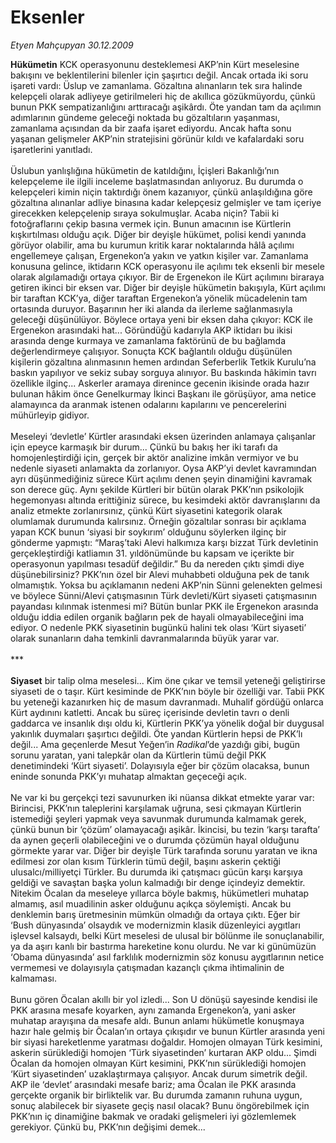 # Eksenler

*Etyen Mahçupyan 30.12.2009*

<div class="yazi"><b>Hükümetin</b> KCK operasyonunu desteklemesi AKP’nin Kürt meselesine bakışını ve beklentilerini bilenler için şaşırtıcı değil. Ancak ortada iki soru işareti vardı: Üslup ve zamanlama. Gözaltına alınanların tek sıra halinde kelepçeli olarak adliyeye getirilmeleri hiç de akıllıca gözükmüyordu, çünkü bunun PKK sempatizanlığını arttıracağı aşikârdı. Öte yandan tam da açılımın adımlarının gündeme geleceği noktada bu gözaltıların yaşanması, zamanlama açısından da bir zaafa işaret ediyordu. Ancak hafta sonu yaşanan gelişmeler AKP’nin stratejisini görünür kıldı ve kafalardaki soru işaretlerini yanıtladı. <br/><br/>Üslubun yanlışlığına hükümetin de katıldığını, İçişleri Bakanlığı’nın kelepçeleme ile ilgili inceleme başlatmasından anlıyoruz. Bu durumda o kelepçeleri kimin niçin taktırdığı önem kazanıyor, çünkü anlaşıldığına göre gözaltına alınanlar adliye binasına kadar kelepçesiz gelmişler ve tam içeriye girecekken kelepçelenip sıraya sokulmuşlar. Acaba niçin? Tabii ki fotoğraflarını çekip basına vermek için. Bunun amacının ise Kürtlerin kışkırtılması olduğu açık. Diğer bir deyişle hükümet, polisi kendi yanında görüyor olabilir, ama bu kurumun kritik karar noktalarında hâlâ açılımı engellemeye çalışan, Ergenekon’a yakın ve yatkın kişiler var. Zamanlama konusuna gelince, iktidarın KCK operasyonu ile açılımı tek eksenli bir mesele olarak algılamadığı ortaya çıkıyor. Bir de Ergenekon ile Kürt açılımını biraraya getiren ikinci bir eksen var. Diğer bir deyişle hükümetin bakışıyla, Kürt açılımı bir taraftan KCK’ya, diğer taraftan Ergenekon’a yönelik mücadelenin tam ortasında duruyor. Başarının her iki alanda da ilerleme sağlanmasıyla geleceği düşünülüyor. Böylece ortaya yeni bir eksen daha çıkıyor: KCK ile Ergenekon arasındaki hat... Göründüğü kadarıyla AKP iktidarı bu ikisi arasında denge kurmaya ve zamanlama faktörünü de bu bağlamda değerlendirmeye çalışıyor. Sonuçta KCK bağlantılı olduğu düşünülen kişilerin gözaltına alınmasının hemen ardından Seferberlik Tetkik Kurulu’na baskın yapılıyor ve sekiz subay sorguya alınıyor. Bu baskında hâkimin tavrı özellikle ilginç... Askerler aramaya direnince gecenin ikisinde orada hazır bulunan hâkim önce Genelkurmay İkinci Başkanı ile görüşüyor, ama netice alamayınca da aranmak istenen odalarını kapılarını ve pencerelerini mühürleyip gidiyor. <br/><br/>Meseleyi ‘devletle’ Kürtler arasındaki eksen üzerinden anlamaya çalışanlar için epeyce karmaşık bir durum... Çünkü bu bakış her iki tarafı da homojenleştirdiği için, gerçek bir aktör analizine imkân vermiyor ve bu nedenle siyaseti anlamakta da zorlanıyor. Oysa AKP’yi devlet kavramından ayrı düşünmediğiniz sürece Kürt açılımı denen şeyin dinamiğini kavramak son derece güç. Aynı şekilde Kürtleri bir bütün olarak PKK’nın psikolojik hegemonyası altında erittiğiniz sürece, bu kesimdeki aktör davranışlarını da analiz etmekte zorlanırsınız, çünkü Kürt siyasetini kategorik olarak olumlamak durumunda kalırsınız. Örneğin gözaltılar sonrası bir açıklama yapan KCK bunun ‘siyasi bir soykırım’ olduğunu söylerken ilginç bir gönderme yapmıştı: “Maraş’taki Alevi halkımıza karşı bizzat Türk devletinin gerçekleştirdiği katliamın 31. yıldönümünde bu kapsam ve içerikte bir operasyonun yapılması tesadüf değildir.” Bu da nereden çıktı şimdi diye düşünebilirsiniz? PKK’nın özel bir Alevi muhabbeti olduğuna pek de tanık olmamıştık. Yoksa bu açıklamanın nedeni AKP’nin Sünni gelenekten gelmesi ve böylece Sünni/Alevi çatışmasının Türk devleti/Kürt siyaseti çatışmasının payandası kılınmak istenmesi mi? Bütün bunlar PKK ile Ergenekon arasında olduğu iddia edilen organik bağların pek de hayali olmayabileceğini ima ediyor. O nedenle PKK siyasetinin bugünkü halini tek olası ‘Kürt siyaseti’ olarak sunanların daha temkinli davranmalarında büyük yarar var. <br/><br/>***<b> <br/><br/>Siyaset</b> bir talip olma meselesi... Kim öne çıkar ve temsil yeteneği geliştirirse siyaseti de o taşır. Kürt kesiminde de PKK’nın böyle bir özelliği var. Tabii PKK bu yeteneği kazanırken hiç de masum davranmadı. Muhalif gördüğü onlarca Kürt aydınını katletti. Ancak bu süreç içerisinde devletin tavrı o denli gaddarca ve insanlık dışı oldu ki, Kürtlerin PKK’ya yönelik doğal bir duygusal yakınlık duymaları şaşırtıcı değildi. Öte yandan Kürtlerin hepsi de PKK’lı değil... Ama geçenlerde Mesut Yeğen’in <i>Radikal</i>’de yazdığı gibi, bugün sorunu yaratan, yani talepkâr olan da Kürtlerin tümü değil PKK denetimindeki ‘Kürt siyaseti’. Dolayısıyla eğer bir çözüm olacaksa, bunun eninde sonunda PKK’yı muhatap almaktan geçeceği açık. <br/><br/>Ne var ki bu gerçekçi tezi savunurken iki nüansa dikkat etmekte yarar var: Birincisi, PKK’nın taleplerini karşılamak uğruna, sesi çıkmayan Kürtlerin istemediği şeyleri yapmak veya savunmak durumunda kalmamak gerek, çünkü bunun bir ‘çözüm’ olamayacağı aşikâr. İkincisi, bu tezin ‘karşı tarafta’ da aynen geçerli olabileceğini ve o durumda çözümün hayal olduğunu görmekte yarar var. Diğer bir deyişle Türk tarafında sorunu yaratan ve ikna edilmesi zor olan kısım Türklerin tümü değil, başını askerin çektiği ulusalcı/milliyetçi Türkler. Bu durumda iki çatışmacı gücün karşı karşıya geldiği ve savaştan başka yolun kalmadığı bir denge içindeyiz demektir. Nitekim Öcalan da meseleye yıllarca böyle bakmış, hükümetleri muhatap almamış, asıl muadilinin asker olduğunu açıkça söylemişti. Ancak bu denklemin barış üretmesinin mümkün olmadığı da ortaya çıktı. Eğer bir ‘Bush dünyasında’ olsaydık ve modernizmin klasik düzenleyici aygıtları işlevsel kalsaydı, belki Kürt meselesi de ulusal bir bölünme ile sonuçlanabilir, ya da aşırı kanlı bir bastırma hareketine konu olurdu. Ne var ki günümüzün ‘Obama dünyasında’ asıl farklılık modernizmin söz konusu aygıtlarının netice vermemesi ve dolayısıyla çatışmadan kazançlı çıkma ihtimalinin de kalmaması. <br/><br/>Bunu gören Öcalan akıllı bir yol izledi... Son U dönüşü sayesinde kendisi ile PKK arasına mesafe koyarken, aynı zamanda Ergenekon’a, yani asker muhatap arayışına da mesafe aldı. Bunun anlamı hükümetle konuşmaya hazır hale gelmiş bir Öcalan’ın ortaya çıkışıdır ve bunun Kürtler arasında yeni bir siyasi hareketlenme yaratması doğaldır. Homojen olmayan Türk kesimini, askerin sürüklediği homojen ‘Türk siyasetinden’ kurtaran AKP oldu... Şimdi Öcalan da homojen olmayan Kürt kesimini, PKK’nın sürüklediği homojen ‘Kürt siyasetinden’ uzaklaştırmaya çalışıyor. Ancak durum simetrik değil. AKP ile ‘devlet’ arasındaki mesafe bariz; ama Öcalan ile PKK arasında gerçekte organik bir birliktelik var. Bu durumda zamanın ruhuna uygun, sonuç alabilecek bir siyasete geçiş nasıl olacak? Bunu öngörebilmek için PKK’nın iç dinamiğine bakmak ve oradaki gelişmeleri iyi gözlemlemek gerekiyor. Çünkü bu, PKK’nın değişimi demek...
              </div>
